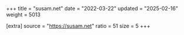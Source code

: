 +++
title = "susam.net"
date = "2022-03-22"
updated = "2025-02-16"
weight = 5013

[extra]
source = "https://susam.net"
ratio = 51
size = 5
+++
